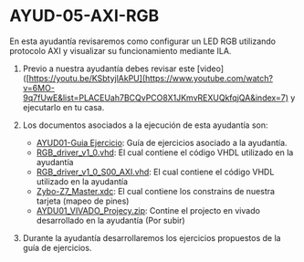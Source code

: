# AYUD-05-AXI-RGB
En esta ayudantía revisaremos como configurar un LED RGB utilizando protocolo AXI y visualizar su funcionamiento mediante ILA.

1. Previo a nuestra ayudantía debes revisar este [video]([https://youtu.be/KSbtyjlAkPU](https://www.youtube.com/watch?v=6MO-9q7fUwE&list=PLACEUah7BCQvPCO8X1JKmvREXUQkfqjQA&index=7) y ejecutarlo en tu casa.

2. Los documentos asociados a la ejecución de esta ayudantía son:
    * [AYUD01-Guia Ejercicio](https://github.com/IEE2463-SEP/AYUD05-AXI-RGB/blob/main/AYUD05_AXI_RGB.pdf):  Guía de ejercicios asociado a la ayudantía. 
    * [RGB_driver_v1_0.vhd](https://github.com/IEE2463-SEP/AYUD05-AXI-RGB/blob/main/RGB_driver_v1_0.vhd): El cual contiene el código VHDL utilizado en la ayudantía
    * [RGB_driver_v1_0_S00_AXI.vhd](https://github.com/IEE2463-SEP/AYUD05-AXI-RGB/blob/main/RGB_driver_v1_0_S00_AXI.vhd): El cual contiene el código VHDL utilizado en la ayudantía    
    * [Zybo-Z7_Master.xdc](https://github.com/IEE2463-SEP/AYUD05-AXI-RGB/blob/main/Zybo-Z7-Master.xdc):  El cual contiene los constrains de nuestra tarjeta (mapeo de pines)    
    * [AYDU01_VIVADO_Projecy.zip]():  Contine el projecto en vivado desarrollado en la ayudantía (Por subir)
   
3. Durante la ayudantía desarrollaremos los ejercicios propuestos de la guía de ejercicios.
